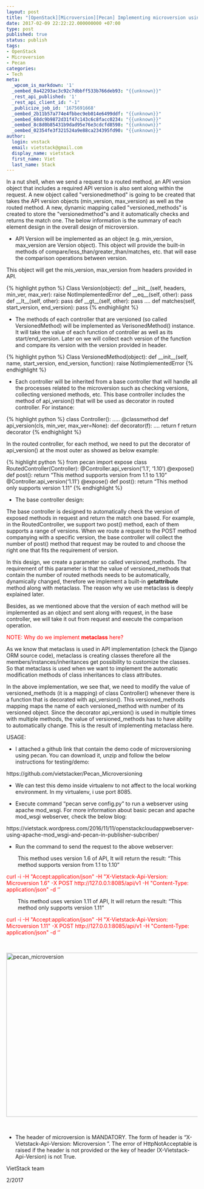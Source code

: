 ```yaml
---
layout: post
title: "[OpenStack][Microversion][Pecan] Implementing microversion using pyhon pecan"
date: 2017-02-09 22:22:22.000000000 +07:00
type: post
published: true
status: publish
tags:
- OpenStack
- Microversion
- Pecan
categories:
- Tech
meta:
  _wpcom_is_markdown: '1'
  _oembed_0a42293ac3c92c7dbbff533b766deb93: "{{unknown}}"
  _rest_api_published: '1'
  _rest_api_client_id: "-1"
  _publicize_job_id: '1675691668'
  _oembed_2b11b57a774e4fbbec9eb014e6499ddf: "{{unknown}}"
  _oembed_68dc9b9872d31f47c143c6c8facc0234: "{{unknown}}"
  _oembed_8c8d0b85431b9dad95e76e3cdcfd8598: "{{unknown}}"
  _oembed_02354fe3f321524a9e88ca234395fd90: "{{unknown}}"
author:
  login: vnstack
  email: vietstack@gmail.com
  display_name: vietstack
  first_name: Viet
  last_name: Stack
---
```

<p>In a nut shell, when we send a request to a routed method, an API version object that includes a required API version is also sent along within the request. A new object called "versionedmethod" is going to be created that takes the API version objects (min_version, max_version) as well as the routed method. A new, dynamic mapping called "versioned_methods" is created to store the "versionedmethod"s and it automatically checks and returns the match one. The below information is the summary of each element design in the overall design of microversion.</p>
<ul>
<li>API Version will be implemented as an object (e.g. min_version, max_version are Version object). This object will provide the built-in methods of compare/less_than/greater_than/matches, etc. that will ease the comparison operations between version.</li>
</ul>
<p>This object will get the mis_version, max_version from headers provided in API.</p>
{% highlight python %}
Class Version(object):
	def __init__(self, headers, min_ver, max_ver):
		raise NotImplementedError
	def __eq__(self, other):
		pass
	def __lt__(self, other):
		pass
	def __gt__(self, other):
		pass
	....
 	def matches(self, start_version, end_version):
		pass
{% endhighlight %}
<ul>
<li>The methods of each controller that are versioned (so called VersionedMethod) will be implemented as VerisonedMethod() instance. It will take the value of each function of controller as well as its start/end_version. Later on we will collect each version of the function and compare its version with the version provided in header.</li>
</ul>
{% highlight python %}
Class VersionedMethod(object):
	def __init__(self, name, start_version, end_version, function):
		raise NotImplementedError
{% endhighlight %}
<ul>
<li>Each controller will be inherited from a base controller that will handle all the processes related to the microversion such as checking versions, collecting versioned methods, etc. This base controller includes the method of api_version() that will be used as decorator in routed controller. For instance:</li>
</ul>
{% highlight python %}
class Controller():
	…..
	@classmethod
	def api_version(cls, min_ver, max_ver=None):
		def decorator(f):
			….
			return f
		return decorator
{% endhighlight %}
<p>In the routed controller, for each method, we need to put the decorator of api_version() at the most outer as showed as below example:</p>
{% highlight python %}
from pecan import expose
class RoutedController(Controller):
	@Controller.api_version(‘1.1’, ‘1.10’)
	@expose()
	def post():
		return “This method supports version from 1.1 to 1.10”
	@Controller.api_version(‘1.11’)
	@expose()
	def post():
		return “This method only supports version 1.11”
{% endhighlight %}
<ul>
<li>The base controller design:</li>
</ul>
<p>The base controller is designed to automatically check the version of exposed methods in request and return the match one based. For example, in the RoutedController, we support two post() method, each of them supports a range of versions. When we route a request to the POST method companying with a specific version, the base controller will collect the number of post() method that request may be routed to and choose the right one that fits the requirement of version.</p>
<p>In this design, we create a parameter so called versioned_methods. The requirement of this parameter is that the value of versioned_methods that contain the number of routed methods needs to be automatically, dynamically changed, therefore we implement a built-in <strong>getattribute</strong> method along with metaclass. The reason why we use metaclass is deeply explained later.</p>
<p>Besides, as we mentioned above that the version of each method will be implemented as an object and sent along with request, in the base controller, we will take it out from request and execute the comparison operation.</p>
<p><span style="color:#ff0000;">NOTE: Why do we implement <strong>metaclass</strong> here?</span></p>
<p>As we know that metaclass is used in API implementation (check the Django ORM source code), metaclass is creating classes therefore all the members/instances/inheritances get possibility to customize the classes. So that metaclass is used when we want to implement the automatic modification methods of class inheritances to class attributes.</p>
<p>In the above implementation, we see that, we need to modify the value of versioned_methods (it is a mapping) of class Controller() whenever there is a function that is decorated with api_version(). This versioned_methods mapping maps the name of each versioned_method with number of its versioned object. Since the decorator api_version() is used in multiple times with multiple methods, the value of versioned_methods has to have ability to automatically change. This is the result of implementing metaclass here.</p>
<p>USAGE:</p>
<ul>
<li>I attached a github link that contain the demo code of microversioning using pecan. You can download it, unzip and follow the below instructions for testing/demo:</li>
</ul>
<p>https://github.com/vietstacker/Pecan_Microversioning</p>
<ul>
<li>We can test this demo inside virtualenv to not affect to the local working environment. In my virtualenv, i use port 8085.</li>
<li>
<p>Execute command “pecan serve config.py” to run a webserver using apache mod_wsgi. For more information about basic pecan and apache mod_wsgi webserver, check the below blog:</p>
</li>
</ul>
<p>https://vietstack.wordpress.com/2016/11/11/openstackcloudappwebserver-using-apache-mod_wsgi-and-pecan-in-publisher-subcriber/</p>
<ul>
<li>Run the command to send the request to the above webserver:</li>
</ul>
<p style="padding-left:30px;">This method uses version 1.6 of API, It will return the result: “This method supports version from 1.1 to 1.10”</p>
<p><span style="color:#ff0000;">curl -i -H "Accept:application/json" -H "X-Vietstack-Api-Version: Microversion 1.6" -X POST http://127.0.0.1:8085/api/v1 -H "Content-Type: application/json" -d ‘’</span></p>
<p style="padding-left:30px;">This method uses version 1.11 of API, It will return the result: “This method only supports version 1.11”</p>
<p><span style="color:#ff0000;">curl -i -H "Accept:application/json" -H "X-Vietstack-Api-Version: Microversion 1.11" -X POST http://127.0.0.1:8085/api/v1 -H "Content-Type: application/json" -d ‘’</span></p>
<p>&nbsp;</p>
<p><img class="alignnone size-full wp-image-1134" src="{{ site.baseurl }}/pictures/pecan_microversion.png" alt="pecan_microversion" width="1855" height="432" /></p>
<p>&nbsp;</p>
<ul>
<li>The header of microversion is MANDATORY. The form of header is “X-Vietstack-Api-Version: Microversion ”. The error of HttpNotAcceptable is raised if the header is not provided or the key of header (X-Vietstack-Api-Version) is not True.</li>
</ul>
<p>VietStack team</p>
<p>2/2017</p>
